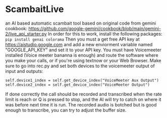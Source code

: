 # ScambaitLive
an AI based automatic scambait tool
based on original code from gemini cookbook: https://github.com/google-gemini/cookbook/blob/main/gemini-2/live_api_starter.py
In order for this to work, install the following packages:
``pip install genai colorama``
Then you must a get free API key at https://aistudio.google.com and add a new enviorment variable named "GOOGLE_API_KEY" and set it to your API key.
You must have Voicemeeter installed (Voice meeter bananna is enough) and route the software where you make your calls, or if you're using textnow or your Web Browser.
Make sure to go into rec.py and set both devices to the voicemeeter output of input and outputs:
```
self.device1_index = self.get_device_index("VoiceMeeter Aux Output") 
self.device2_index = self.get_device_index("VoiceMeeter Output")
```

If done correctly the call should be recorded and transcribed when the rate limit is reach or Q is pressed to stop, and the AI will try to catch on where it was before next time it is run.
The recorded audio is botched but is good enough to transcribe, you can try to adjust the buffer size.
